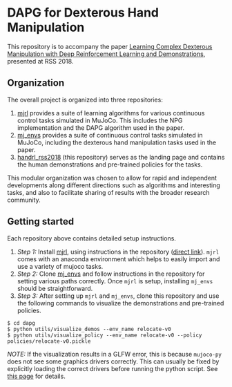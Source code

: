 # DAPG for Dexterous Hand Manipulation

This repository is to accompany the paper [Learning Complex Dexterous Manipulation with Deep Reinforcement Learning and Demonstrations](https://arxiv.org/abs/1709.10087), presented at RSS 2018.

## Organization

The overall project is organized into three repositories:

1. [mjrl](https://github.com/aravindr93/mjrl) provides a suite of learning algorithms for various continuous control tasks simulated in MuJoCo. This includes the NPG implementation and the DAPG algorithm used in the paper.
2. [mj_envs](https://github.com/vikashplus/mj_envs) provides a suite of continuous control tasks simulated in MuJoCo, including the dexterous hand manipulation tasks used in the paper.
3. [handrl_rss2018](https://github.com/aravindr93/dapg) (this repository) serves as the landing page and contains the human demonstrations and pre-trained policies for the tasks.

This modular organization was chosen to allow for rapid and independent developments along different directions such as algorithms and interesting tasks, and also to facilitate sharing of results with the broader research community.

## Getting started

Each repository above contains detailed setup instructions. 
1. *Step 1:* Install [mjrl](https://github.com/aravindr93/mjrl), using instructions in the repository ([direct link](https://github.com/aravindr93/mjrl/tree/master/setup)). `mjrl` comes with an anaconda environment which helps to easily import and use a variety of mujoco tasks.
2. *Step 2:* Clone [mj_envs](https://github.com/vikashplus/mj_envs) and follow instructions in the repository for setting various paths correctly. Once `mjrl` is setup, installing `mj_envs` should be straightforward.
3. *Step 3:* After setting up `mjrl` and `mj_envs`, clone this repository and use the following commands to visualize the demonstrations and pre-trained policies.

```
$ cd dapg
$ python utils/visualize_demos --env_name relocate-v0
$ python utils/visualize_policy --env_name relocate-v0 --policy policies/relocate-v0.pickle
```

*NOTE:* If the visualization results in a GLFW error, this is because `mujoco-py` does not see some graphics drivers correctly. This can usually be fixed by explicitly loading the correct drivers before running the python script. See [this page](https://github.com/aravindr93/mjrl/tree/master/setup#known-issues) for details.